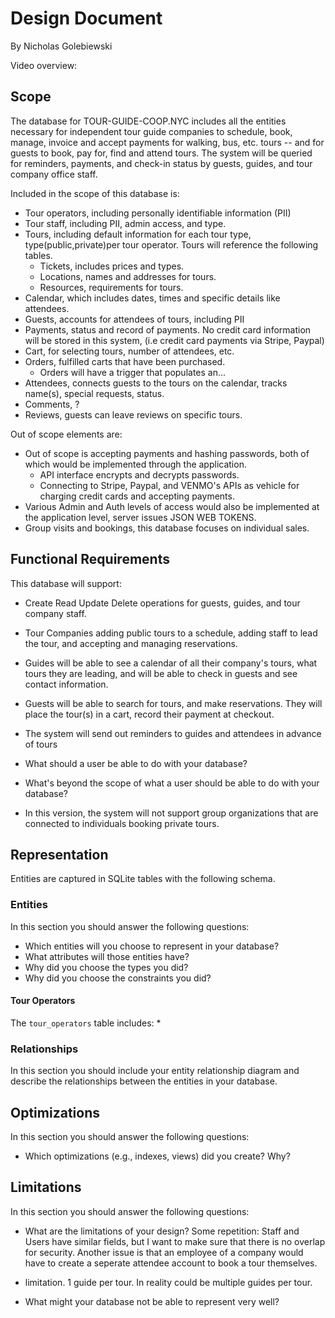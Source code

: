 # Design Document

By Nicholas Golebiewski

Video overview: <URL HERE>

## Scope

The database for TOUR-GUIDE-COOP.NYC includes all the entities necessary for independent tour guide companies to schedule, book, manage, invoice and accept payments for walking, bus, etc. tours -- and for guests to book, pay for, find and attend tours. The system will be queried for reminders, payments, and check-in status by guests, guides, and tour company office staff.

Included in the scope of this database is:

* Tour operators, including personally identifiable information (PII)
* Tour staff, including PII, admin access, and type.
* Tours, including default information for each tour type, type(public,private)per tour operator. Tours will reference the following tables.
    * Tickets, includes prices and types.
    * Locations, names and addresses for tours.
    * Resources, requirements for tours.
* Calendar, which includes dates, times and specific details like attendees.
* Guests, accounts for attendees of tours, including PII
* Payments, status and record of payments. No credit card information will be stored in this system, (i.e credit card payments via Stripe, Paypal)
* Cart, for selecting tours, number of attendees, etc. 
* Orders, fulfilled carts that have been purchased.
    * Orders will have a trigger that populates an...
* Attendees, connects guests to the tours on the calendar, tracks name(s), special requests, status. 
* Comments, ?
* Reviews, guests can leave reviews on specific tours.

Out of scope elements are:

* Out of scope is accepting payments and hashing passwords, both of which would be implemented through the application.
    * API interface encrypts and decrypts passwords.
    * Connecting to Stripe, Paypal, and VENMO's APIs as vehicle for charging credit cards and accepting payments.
* Various Admin and Auth levels of access would also be implemented at the application level, server issues JSON WEB TOKENS.
* Group visits and bookings, this database focuses on individual sales.

## Functional Requirements

This database will support:

* Create Read Update Delete operations for guests, guides, and tour company staff.
* Tour Companies adding public tours to a schedule, adding staff to lead the tour, and accepting and managing reservations.
* Guides will be able to see a calendar of all their company's tours, what tours they are leading, and will be able to check in guests and see contact information.
* Guests will be able to search for tours, and make reservations. They will place the tour(s) in a cart, record their payment at checkout.
* The system will send out reminders to guides and attendees in advance of tours

* What should a user be able to do with your database?
* What's beyond the scope of what a user should be able to do with your database?

* In this version, the system will not support group organizations that are connected to individuals booking private tours.

## Representation

Entities are captured in SQLite tables with the following schema.

### Entities

In this section you should answer the following questions:

* Which entities will you choose to represent in your database?
* What attributes will those entities have?
* Why did you choose the types you did?
* Why did you choose the constraints you did?

#### Tour Operators

The `tour_operators` table includes:
    *

### Relationships

In this section you should include your entity relationship diagram and describe the relationships between the entities in your database.

## Optimizations

In this section you should answer the following questions:

* Which optimizations (e.g., indexes, views) did you create? Why?

## Limitations

In this section you should answer the following questions:

* What are the limitations of your design?
Some repetition: Staff and Users have similar fields, but I want to make sure that there is no overlap for security. Another issue is that an employee of a company would have to create a seperate attendee account to book a tour themselves.

* limitation. 1 guide per tour. In reality could be multiple guides per tour. 

* What might your database not be able to represent very well?
